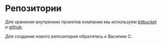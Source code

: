 # Репозитории

Для хранения внутренних проектов компании мы используем
[bitbucket](https://bitbucket.org/roowix_main) и [github](https://github.com/roowix/).

Для создания нового репозитория обратитесь к Василию С.
